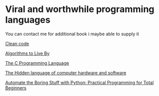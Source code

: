 <h1>Viral and worthwhile programming languages</h1>
You can contact me for additional book i maybe able to supply it<br>

[Clean code](Books/CleanCode.pdf)


[Algorithms to Live By](Books/AlgoToLiveBy.pdf)


[The C Programming Language](Books/Cascii.pdf)


[The Hidden language of computer hardware and software](Books/TheHiddenLangComputerHardwareAndSoftware.pdf)

[Automate the Boring Stuff with Python: Practical Programming for Total Beginners](Books/ATBS.pdf)
